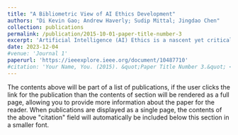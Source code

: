 ```yaml
---
title: "A Bibliometric View of AI Ethics Development"
authors: "Di Kevin Gao; Andrew Haverly; Sudip Mittal; Jingdao Chen"
collection: publications
permalink: /publication/2015-10-01-paper-title-number-3
excerpt: 'Artificial Intelligence (AI) Ethics is a nascent yet critical research field. Recent developments in generative AI and foundational models necessitate a renewed look at the problem of AI Ethics. In this study, we perform a bibliometric analysis of AI Ethics literature for the last 20 years based on keyword search. Our study reveals a three-phase development in AI Ethics, namely an incubation phase, making AI human-like machines phase, and making AI human-centric machines phase. We conjecture that the next phase of AI ethics is likely to focus on making AI more machine-like as AI matches or surpasses humans intellectually, a term we coin as “machine-like human”.'
date: 2023-12-04
#venue: 'Journal 1'
paperurl: 'https://ieeexplore.ieee.org/document/10487710'
#citation: 'Your Name, You. (2015). &quot;Paper Title Number 3.&quot; <i>Journal 1</i>. 1(3).'
---
```


The contents above will be part of a list of publications, if the user clicks the link for the publication than the contents of section will be rendered as a full page, allowing you to provide more information about the paper for the reader. When publications are displayed as a single page, the contents of the above "citation" field will automatically be included below this section in a smaller font.
